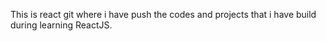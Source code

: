 This is react git where i have push the codes and projects that i have build during learning ReactJS.
